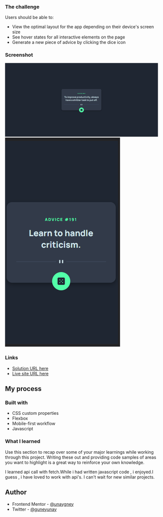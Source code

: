 

### The challenge

Users should be able to:

- View the optimal layout for the app depending on their device's screen size
- See hover states for all interactive elements on the page
- Generate a new piece of advice by clicking the dice icon

### Screenshot

![Desktop](./screenshots/desktop.png)
![Mobile](./screenshots/mobile.png)


### Links

- [Solution URL here](https://www.frontendmentor.io/solutions/advice-generator-app-B6BTvyi0AJ)
- [Live site URL here](https://unaygney.github.io/adviceGeneratorApp/)

## My process

### Built with

- CSS custom properties
- Flexbox
- Mobile-first workflow
- Javascript 




### What I learned

Use this section to recap over some of your major learnings while working through this project. Writing these out and providing code samples of areas you want to highlight is a great way to reinforce your own knowledge.

I learned api call with fetch.While i had written javascript code , i enjoyed.I guess , i have loved to work with api's. I can't wait for new similar projects.




## Author

- Frontend Mentor - [@unaygney](https://www.frontendmentor.io/profile/unaygney)
- Twitter - [@guneyunay](https://twitter.com/guneyunay)




